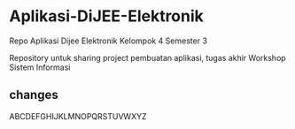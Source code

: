 # Aplikasi-DiJEE-Elektronik
Repo Aplikasi Dijee Elektronik Kelompok 4 Semester 3

Repository untuk sharing project pembuatan aplikasi, tugas akhir Workshop Sistem Informasi

## changes

ABCDEFGHIJKLMNOPQRSTUVWXYZ